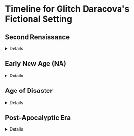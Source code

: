 # Timeline for Glitch Daracova's Fictional Setting

## Second Renaissance
<details>
<summary>Details</summary>

- **Beginning of the Second Renaissance**
  - Terra becomes an egalitarian utopia.
  - Mechanical augmentation of human bodies becomes common.
  - The dreamcatcher is invented, allowing visits to a digital dreamworld during sleep.
- **Birth of True Artificial Intelligence**
  - Marks the beginning of the New Age (NA).

</details>

## Early New Age (NA)
<details>
<summary>Details</summary>

- **The Singularity Event**
  - The birth of true artificial intelligence.
- **Technological and Philosophical Advancements**
  - Rapid advancements take place.
  - Terra poised to become a great galactic power.

</details>

## Age of Disaster
<details>
<summary>Details</summary>

- **Onset of the Age of Disaster**
  - Ecological collapse begins.
  - Outbreak of the zombie plague.
  - Robot uprising starts.
- **Vexian Empire's Capital World Freeze**
  - The capital world of the Vexian Empire freezes over, becoming nearly uninhabitable.
- **Spread of Apocalyptic Events**
  - Apocalyptic events spread across the galaxy.

</details>

## Post-Apocalyptic Era
<details>
<summary>Details</summary>

- **Recovery and Rebuilding Efforts**
  - Efforts begin on Terra and across the galaxy.
- **Standardization of Timekeeping by ORDER**
  - ORDER works towards standardizing timekeeping across the galaxy.
  - Widespread adoption of Terra's version of the New Age.

</details>

